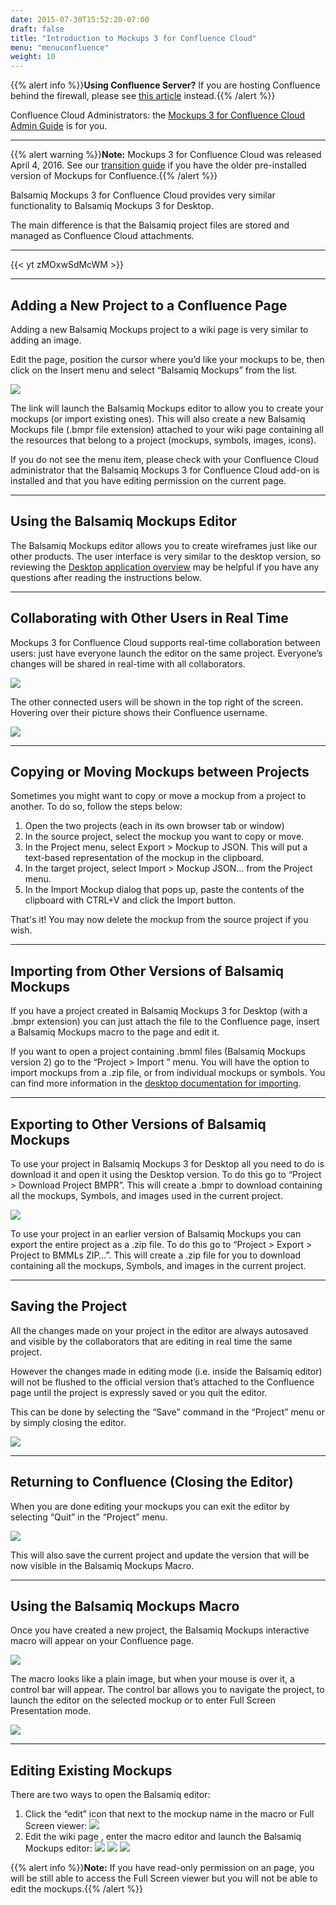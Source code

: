 ```yaml
---
date: 2015-07-30T15:52:20-07:00
draft: false
title: "Introduction to Mockups 3 for Confluence Cloud"
menu: "menuconfluence"
weight: 10
---
```


{{% alert info %}}**Using Confluence Server?** If you are hosting Confluence behind the firewall, please see [this article](/confluence/user-guide/) instead.{{% /alert %}}

Confluence Cloud Administrators: the [Mockups 3 for Confluence Cloud Admin Guide](/confluence/admin-guide-cloud/) is for you.

* * *

{{% alert warning %}}**Note:** Mockups 3 for Confluence Cloud was released April 4, 2016. See our [transition guide](/confluence/transition-guide) if you have the older pre-installed version of Mockups for Confluence.{{% /alert %}}

Balsamiq Mockups 3 for Confluence Cloud provides very similar functionality to Balsamiq Mockups 3 for Desktop.

The main difference is that the Balsamiq project files are stored and managed as Confluence Cloud attachments.

* * *

{{< yt zMOxwSdMcWM >}}

* * *

## Adding a New Project to a Confluence Page

Adding a new Balsamiq Mockups project to a wiki page is very similar to adding an image.

Edit the page, position the cursor where you’d like your mockups to be, then click on the Insert menu and select “Balsamiq Mockups” from the list.

![](//media.balsamiq.com/img/support/docs/confluence/userguidecloud/add-balsamiq-project.png)

The link will launch the Balsamiq Mockups editor to allow you to create your mockups (or import existing ones). This will also create a new Balsamiq Mockups file (.bmpr file extension) attached to your wiki page containing all the resources that belong to a project (mockups, symbols, images, icons).

If you do not see the menu item, please check with your Confluence Cloud administrator that the Balsamiq Mockups 3 for Confluence Cloud add-on is installed and that you have editing permission on the current page.

* * *

## Using the Balsamiq Mockups Editor

The Balsamiq Mockups editor allows you to create wireframes just like our other products. The user interface is very similar to the desktop version, so reviewing the [Desktop application overview](/desktop/overview/) may be helpful if you have any questions after reading the instructions below.

* * *

## Collaborating with Other Users in Real Time

Mockups 3 for Confluence Cloud supports real-time collaboration between users: just have everyone launch the editor on the same project. Everyone’s changes will be shared in real-time with all collaborators.

![](//media.balsamiq.com/img/support/docs/confluence/userguidecloud/rtc-update.png)

The other connected users will be shown in the top right of the screen. Hovering over their picture shows their Confluence username.

![](//media.balsamiq.com/img/support/docs/confluence/userguidecloud/otherusers.png)

* * *

## Copying or Moving Mockups between Projects

Sometimes you might want to copy or move a mockup from a project to another. To do so, follow the steps below:

1.  Open the two projects (each in its own browser tab or window)
2.  In the source project, select the mockup you want to copy or move.
3.  In the Project menu, select Export > Mockup to JSON. This will put a text-based representation of the mockup in the clipboard.
4.  In the target project, select Import > Mockup JSON... from the Project menu.
5.  In the Import Mockup dialog that pops up, paste the contents of the clipboard with CTRL+V and click the Import button.

That's it! You may now delete the mockup from the source project if you wish.

* * *

## Importing from Other Versions of Balsamiq Mockups

If you have a project created in Balsamiq Mockups 3 for Desktop (with a .bmpr extension) you can just attach the file to the Confluence page, insert a Balsamiq Mockups macro to the page and edit it.

If you want to open a project containing .bmml files (Balsamiq Mockups version 2) go to the “Project > Import ” menu. You will have the option to import mockups from a .zip file, or from individual mockups or symbols. You can find more information in the [desktop documentation for importing](/desktop/importing).

* * *

## Exporting to Other Versions of Balsamiq Mockups

To use your project in Balsamiq Mockups 3 for Desktop all you need to do is download it and open it using the Desktop version. To do this go to “Project > Download Project BMPR”. This will create a .bmpr to download containing all the mockups, Symbols, and images used in the current project.

![](//media.balsamiq.com/img/support/docs/confluence/userguidecloud/downloadbmpr.png)

To use your project in an earlier version of Balsamiq Mockups you can export the entire project as a .zip file. To do this go to “Project > Export > Project to BMMLs ZIP…”. This will create a .zip file for you to download containing all the mockups, Symbols, and images in the current project.

* * *

## Saving the Project

All the changes made on your project in the editor are always autosaved and visible by the collaborators that are editing in real time the same project.

However the changes made in editing mode (i.e. inside the Balsamiq editor) will not be flushed to the official version that’s attached to the Confluence page until the project is expressly saved or you quit the editor.

This can be done by selecting the “Save” command in the “Project” menu or by simply closing the editor.

![](//media.balsamiq.com/img/support/docs/confluence/userguidecloud/saving.png)

* * *

## Returning to Confluence (Closing the Editor)

When you are done editing your mockups you can exit the editor by selecting “Quit” in the “Project” menu.

![](//media.balsamiq.com/img/support/docs/confluence/userguidecloud/quit.png)

This will also save the current project and update the version that will be now visible in the Balsamiq Mockups Macro.

* * *

## Using the Balsamiq Mockups Macro

Once you have created a new project, the Balsamiq Mockups interactive macro will appear on your Confluence page.

![](//media.balsamiq.com/img/support/docs/confluence/userguidecloud/macro.png)

The macro looks like a plain image, but when your mouse is over it, a control bar will appear. The control bar allows you to navigate the project, to launch the editor on the selected mockup or to enter Full Screen Presentation mode.

![](//media.balsamiq.com/img/support/docs/confluence/userguidecloud/macro-bar.png)

* * *

## Editing Existing Mockups

There are two ways to open the Balsamiq editor:

1. Click the “edit” icon that next to the mockup name in the macro or Full Screen viewer:
![](//media.balsamiq.com/img/support/docs/confluence/userguidecloud/launch-editor.png)
1. Edit the wiki page , enter the macro editor and launch the Balsamiq Mockups editor:
![](//media.balsamiq.com/img/support/docs/confluence/userguidecloud/edit-wiki-page.png)
![](//media.balsamiq.com/img/support/docs/confluence/userguidecloud/launch-macro-editor.png)
![](//media.balsamiq.com/img/support/docs/confluence/userguidecloud/launch-mockups-editor.png)

{{% alert info %}}**Note:** If you have read-only permission on an page, you will be still able to access the Full Screen viewer but you will not be able to edit the mockups.{{% /alert %}}
